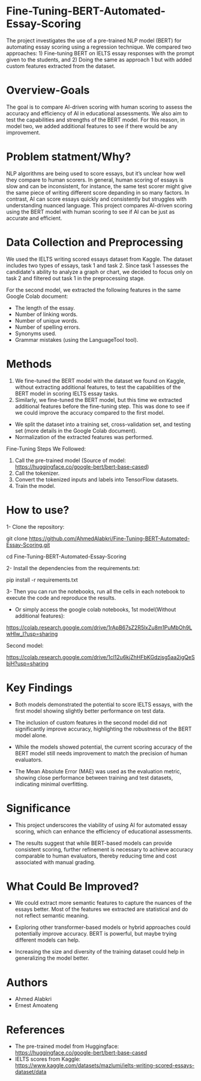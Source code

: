 # Fine-Tuning-BERT-Automated-Essay-Scoring
The project investigates the use of a pre-trained NLP model (BERT) for automating essay scoring using a regression technique. We compared two approaches: 1) Fine-tuning BERT on IELTS essay responses with the prompt given to the students, and 2) Doing the same as approach 1 but with added custom features extracted from the dataset.

# Overview-Goals
The goal is to compare AI-driven scoring with human scoring to assess the accuracy and efficiency of AI in educational assessments. We also aim to test the capabilities and strengths of the BERT model. For this reason, in model two, we added additional features to see if there would be any improvement.

# Problem statment/Why?
NLP algorithms are being used to score essays, but it’s unclear how well they compare to human scorers. In general, human scoring of essays is slow and can be inconsistent, for instance, the same test scorer might give the same piece of writing different score depanding in so many factors. In contrast, AI can score essays quickly and consistently but struggles with understanding nuanced language. This project compares AI-driven scoring using the BERT model with human scoring to see if AI can be just as accurate and efficient.

# Data Collection and Preprocessing
We used the IELTS writing scored essays dataset from Kaggle. The dataset includes two types of essays, task 1 and task 2. Since task 1 assesses the candidate's ability to analyze a graph or chart, we decided to focus only on task 2 and filtered out task 1 in the preprocessing stage.

For the second model, we extracted the following features in the same Google Colab document:
- The length of the essay.
- Number of linking words.
- Number of unique words.
- Number of spelling errors.
- Synonyms used.
- Grammar mistakes (using the LanguageTool tool).

# Methods
1. We fine-tuned the BERT model with the dataset we found on Kaggle, without extracting additional features, to test the capabilities of the BERT model in scoring IELTS essay tasks.
2. Similarly, we fine-tuned the BERT model, but this time we extracted additional features before the fine-tuning step. This was done to see if we could improve the accuracy compared to the first model.

- We split the dataset into a training set, cross-validation set, and testing set (more details in the Google Colab document).
- Normalization of the extracted features was performed.

Fine-Tuning Steps We Followed:

1. Call the pre-trained model (Source of model: https://huggingface.co/google-bert/bert-base-cased)
2. Call the tokenizer.
3. Convert the tokenized inputs and labels into TensorFlow datasets.
4. Train the model.

# How to use?
1- Clone the repository:

git clone https://github.com/AhmedAlabkri/Fine-Tuning-BERT-Automated-Essay-Scoring.git

cd Fine-Tuning-BERT-Automated-Essay-Scoring

2- Install the dependencies from the requirements.txt:

pip install -r requirements.txt

3- Then you can run the notebooks, run all the cells in each notebook to execute the code and reproduce the results.

- Or simply access the google colab notebooks, 1st model(Without additional features):

https://colab.research.google.com/drive/1rApB67sZ2R5lxZu8m1PuMbOh9LwHlw_I?usp=sharing

Second model:

https://colab.research.google.com/drive/1cl12u6kjZhHFbKGdzjsg5aa2jgQeSbjH?usp=sharing

# Key Findings
- Both models demonstrated the potential to score IELTS essays, with the first model showing slightly better performance on test data.
  
- The inclusion of custom features in the second model did not significantly improve accuracy, highlighting the robustness of the BERT model alone.

- While the models showed potential, the current scoring accuracy of the BERT model still needs improvement to match the precision of human evaluators.

- The Mean Absolute Error (MAE) was used as the evaluation metric, showing close performance between training and test datasets, indicating minimal overfitting.

# Significance
- This project underscores the viability of using AI for automated essay scoring, which can enhance the efficiency of educational assessments.

- The results suggest that while BERT-based models can provide consistent scoring, further refinement is necessary to achieve accuracy comparable to human evaluators, thereby reducing time and cost associated with manual grading.

# What Could Be Improved?
- We could extract more semantic features to capture the nuances of the essays better. Most of the features we extracted are statistical and do not reflect semantic meaning.

- Exploring other transformer-based models or hybrid approaches could potentially improve accuracy. BERT is powerful, but maybe trying different models can help.

- Increasing the size and diversity of the training dataset could help in generalizing the model better.

# Authors
- Ahmed Alabkri
- Ernest Amoateng

# References
- The pre-trained model from Huggingface: https://huggingface.co/google-bert/bert-base-cased
- IELTS scores from Kaggle: https://www.kaggle.com/datasets/mazlumi/ielts-writing-scored-essays-dataset/data

